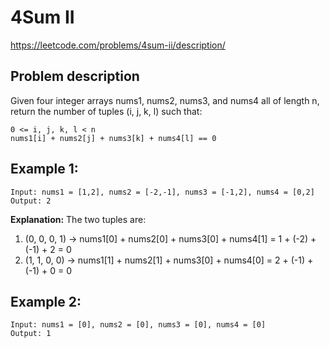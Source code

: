 # 4Sum II

https://leetcode.com/problems/4sum-ii/description/

## Problem description

Given four integer arrays nums1, nums2, nums3, and nums4 all of length n, return the number of
tuples (i, j, k, l) such that:

```text
0 <= i, j, k, l < n
nums1[i] + nums2[j] + nums3[k] + nums4[l] == 0
```

## Example 1:

```text
Input: nums1 = [1,2], nums2 = [-2,-1], nums3 = [-1,2], nums4 = [0,2]
Output: 2
```

**Explanation:** The two tuples are:

1. (0, 0, 0, 1) -> nums1[0] + nums2[0] + nums3[0] + nums4[1] = 1 + (-2) + (-1) + 2 = 0
2. (1, 1, 0, 0) -> nums1[1] + nums2[1] + nums3[0] + nums4[0] = 2 + (-1) + (-1) + 0 = 0

## Example 2:

```text
Input: nums1 = [0], nums2 = [0], nums3 = [0], nums4 = [0]
Output: 1
```
